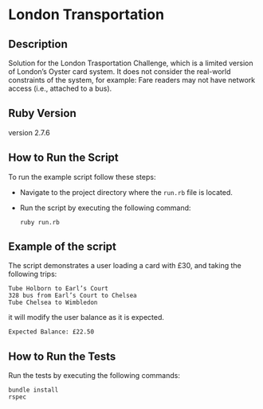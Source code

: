 # London Transportation

## Description

Solution for the London Trasportation Challenge, which is a limited version of London’s Oyster card system. It does not consider the real-world constraints of the system, for example: Fare readers may not have network access (i.e., attached to a bus).

## Ruby Version

version 2.7.6

## How to Run the Script

To run the example script follow these steps:

- Navigate to the project directory where the `run.rb` file is located.

- Run the script by executing the following command:

   ```shell
   ruby run.rb
   ```

## Example of the script

The script demonstrates a user loading a card with £30, and taking the following trips:

```text
Tube Holborn to Earl’s Court
328 bus from Earl’s Court to Chelsea
Tube Chelsea to Wimbledon
```
it will modify the user balance as it is expected. 

```text
Expected Balance: £22.50
```

## How to Run the Tests
Run the tests by executing the following commands:

   ```shell
   bundle install
   rspec
   ```
